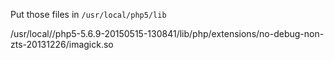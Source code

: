 Put those files in `/usr/local/php5/lib`

/usr/local//php5-5.6.9-20150515-130841/lib/php/extensions/no-debug-non-zts-20131226/imagick.so
